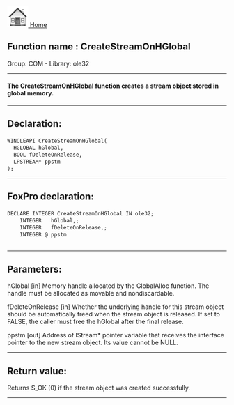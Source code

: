 [<img src="../../images/home.png"> Home ](https://github.com/VFPX/Win32API)  

## Function name : CreateStreamOnHGlobal
Group: COM - Library: ole32    
***  


#### The CreateStreamOnHGlobal function creates a stream object stored in global memory.
***  


## Declaration:
```foxpro  
WINOLEAPI CreateStreamOnHGlobal(
  HGLOBAL hGlobal,
  BOOL fDeleteOnRelease,
  LPSTREAM* ppstm
);  
```  
***  


## FoxPro declaration:
```foxpro  
DECLARE INTEGER CreateStreamOnHGlobal IN ole32;
	INTEGER   hGlobal,;
	INTEGER   fDeleteOnRelease,;
	INTEGER @ ppstm
  
```  
***  


## Parameters:
hGlobal 
[in] Memory handle allocated by the GlobalAlloc function. The handle must be allocated as movable and nondiscardable.

fDeleteOnRelease 
[in] Whether the underlying handle for this stream object should be automatically freed when the stream object is released. If set to FALSE, the caller must free the hGlobal after the final release.

ppstm 
[out] Address of IStream* pointer variable that receives the interface pointer to the new stream object. Its value cannot be NULL.   
***  


## Return value:
Returns S_OK (0) if the stream object was created successfully.  
***  

